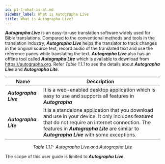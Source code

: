 ```yaml
---
id: p1-1-what-is-al.md
sidebar_label: What is Autographa Live
title: What is Autographa Live? 
---
```


**_Autographa Live_** is an easy-to-use translation software widely used for Bible translations. Compared to the conventional methods and tools in the translation industry, **_Autographa Live_** helps the translator to track changes in the original source text, record audio of the translated text and use the reference panes while translating the text. **_Autographa Live_** also has an offline tool called **_Autographa Lite_** which is available to download from https://autographa.org. Refer _Table 1.1.1_ to see the details about **_Autographa Live_** and **_Autographa Lite_**. 

|Name            | Description                   |
|--------------- |------------------------------- |
|**_Autographa Live_**| It is a web-enabled desktop application which is easy to use and supports all features in **_Autographa_** | The latest available version of **_Autographa Live_** is **_version 0.2.0 Beta 3_**.|
|**_Autographa Lite_**| It is a standalone application that you download and use in your device. It only includes features that do not require an internet connection. The features in **_Autographa Lite_** are similar to **_Autographa Live_** with some exceptions.|
<div align="center"style="font-style: italic;">Table 1.1.1- Autographa Live and Autographa Lite</div>


The scope of this user guide is limited to **_Autographa Live_**.

